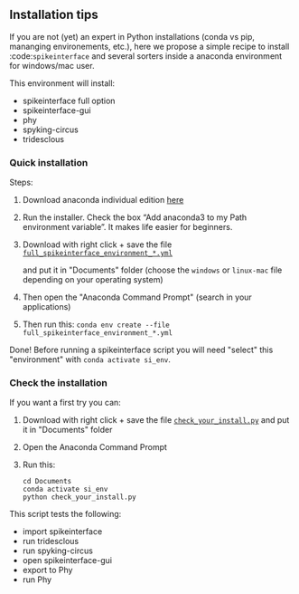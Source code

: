 ## Installation tips

If you are not (yet) an expert in Python installations (conda vs pip, mananging environements, etc.), 
here we propose a simple recipe to install :code:`spikeinterface` and several sorters inside a anaconda 
environment for windows/mac user.

This environment will install:
 * spikeinterface full option
 * spikeinterface-gui
 * phy
 * spyking-circus
 * tridesclous


### Quick installation

Steps:

1. Download anaconda individual edition [here](https://www.anaconda.com/products/individual)
2. Run the installer. Check the box “Add anaconda3 to my Path environment variable”. It makes life easier for beginners.
3. Download with right click + save the file [`full_spikeinterface_environment_*.yml`](https://raw.githubusercontent.com/SpikeInterface/spikeinterface/master/installation_tips/full_spikeinterface_environment.yml)
    
   and put it in "Documents" folder (choose the `windows` or `linux-mac` file depending on your operating system)
4. Then open the "Anaconda Command Prompt" (search in your applications)
5. Then run this: `conda env create --file full_spikeinterface_environment_*.yml`


Done! Before running a spikeinterface script you will need "select" this "environment" with `conda activate si_env`.


### Check the installation


If you want a first try you can:

1. Download with right click + save the file [`check_your_install.py`](https://raw.githubusercontent.com/SpikeInterface/spikeinterface/master/installation_tips/check_your_install.py)
    and put it in "Documents" folder

2. Open the Anaconda Command Prompt
3. Run this:
    ```
    cd Documents
    conda activate si_env
    python check_your_install.py
    ```

This script tests the following:
  * import spikeinterface
  * run tridesclous
  * run spyking-circus
  * open spikeinterface-gui
  * export to Phy
  * run Phy





